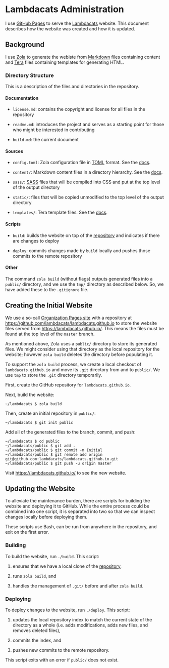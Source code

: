 # Lambdacats Administration

I use [GitHub Pages] to serve the [Lambdacats] website. This document describes
how the website was created and how it is updated.

[GitHub Pages]: https://pages.github.com/
[Lambdacats]: https://lambdacats.github.io/

## Background

I use [Zola] to generate the webiste from [Markdown] files containing content
and [Tera] files containing templates for generating HTML.

[Zola]: https://www.getzola.org/
[Markdown]: https://en.wikipedia.org/wiki/Markdown
[Tera]: https://tera.netlify.com/

### Directory Structure

This is a description of the files and directories in the repository.

#### Documentation

* `license.md`: contains the copyright and license for all files in the
  repository

* `readme.md`: introduces the project and serves as a starting point for those
  who might be interested in contributing

* `build.md`: the current document

#### Sources

* `config.toml`: Zola configuration file in [TOML] format. See the [docs].

[TOML]: https://en.wikipedia.org/wiki/TOML
[docs]: https://www.getzola.org/documentation/getting-started/configuration/

* `content/`: Markdown content files in a directory hierarchy. See the [docs].

[docs]: https://www.getzola.org/documentation/content/overview/

* `sass/`: [SASS] files that will be compiled into CSS and put at the top level
  of the output directory

[SASS]: https://sass-lang.com/

* `static/`: files that will be copied unmodified to the top level of the output
  directory

* `templates/`: Tera template files. See the [docs].

[docs]: https://www.getzola.org/documentation/templates/overview/

#### Scripts

* `build`: builds the website on top of the [repository] and indicates if there
  are changes to deploy

[repository]: https://github.com/lambdacats/lambdacats.github.io

* `deploy`: commits changes made by `build` locally and pushes those commits to
  the remote repository

#### Other

The command `zola build` (without flags) outputs generated files into a
`public/` directory, and we use the `tmp/` directory as described below. So,
we have added these to the `.gitignore` file.

## Creating the Initial Website

We use a so-call [Organization Pages site] with a repository at
<https://github.com/lambdacats/lambdacats.github.io> to store the website files
served from <https://lambdacats.github.io/>. This means the files must be found
at the top level of the `master` branch.

[Organization Pages site]: https://help.github.com/en/articles/user-organization-and-project-pages

As mentioned above, Zola uses a `public/` directory to store its generated
files. We might consider using that directory as the local repository for the
website; however `zola build` deletes the directory before populating it.

To support the `zola build` process, we create a local checkout of
`lambdacats.github.io` and move its `.git` directory from and to `public/`. We
use `tmp` to store the `.git` directory temporarily.

First, create the GitHub repository for `lambdacats.github.io`.

Next, build the website:

```
~/lambdacats $ zola build
```

Then, create an initial repository in `public/`:

```
~/lambdacats $ git init public
```

Add all of the generated files to the branch, commit, and push:

```
~/lambdacats $ cd public
~/lambdacats/public $ git add .
~/lambdacats/public $ git commit -m Initial
~/lambdacats/public $ git remote add origin git@github.com:lambdacats/lambdacats.github.io.git
~/lambdacats/public $ git push -u origin master
```

Visit <https://lambdacats.github.io/> to see the new website.

## Updating the Website

To alleviate the maintenance burden, there are scripts for building the website
and deploying it to GitHub. While the entire process could be combined into one
script, it is separated into two so that we can inspect changes locally before
deploying them.

These scripts use Bash, can be run from anywhere in the repository, and exit on
the first error.

### Building

To build the website, run `./build`. This script:

1. ensures that we have a local clone of the [repository],

[repository]: https://github.com/lambdacats/lambdacats.github.io

2. runs `zola build`, and

3. handles the management of `.git/` before and after `zola build`.

### Deploying

To deploy changes to the website, run `./deploy`. This script:

1. updates the local repository index to match the current state of the
   directory as a whole (i.e. adds modifications, adds new files, and removes
   deleted files),

2. commits the index, and

3. pushes new commits to the remote repository.

This script exits with an error if `public/` does not exist.
